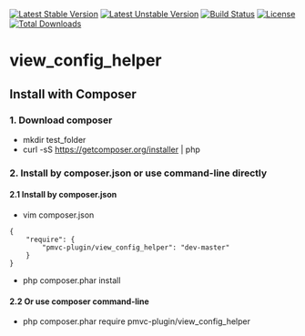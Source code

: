 [![Latest Stable Version](https://poser.pugx.org/pmvc-plugin/view_config_helper/v/stable)](https://packagist.org/packages/pmvc-plugin/view_config_helper) 
[![Latest Unstable Version](https://poser.pugx.org/pmvc-plugin/view_config_helper/v/unstable)](https://packagist.org/packages/pmvc-plugin/view_config_helper) 
[![Build Status](https://travis-ci.org/pmvc-plugin/view_config_helper.svg?branch=master)](https://travis-ci.org/pmvc-plugin/view_config_helper)
[![License](https://poser.pugx.org/pmvc-plugin/view_config_helper/license)](https://packagist.org/packages/pmvc-plugin/view_config_helper)
[![Total Downloads](https://poser.pugx.org/pmvc-plugin/view_config_helper/downloads)](https://packagist.org/packages/pmvc-plugin/view_config_helper) 

view_config_helper
===============

## Install with Composer
### 1. Download composer
   * mkdir test_folder
   * curl -sS https://getcomposer.org/installer | php

### 2. Install by composer.json or use command-line directly
#### 2.1 Install by composer.json
   * vim composer.json
```
{
    "require": {
        "pmvc-plugin/view_config_helper": "dev-master"
    }
}
```
   * php composer.phar install

#### 2.2 Or use composer command-line
   * php composer.phar require pmvc-plugin/view_config_helper

